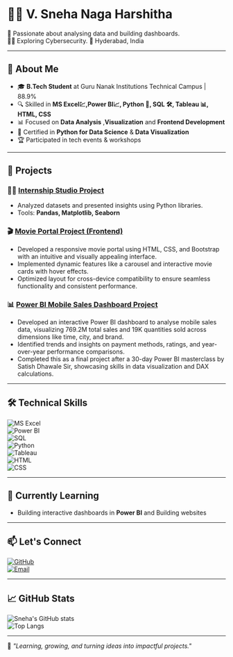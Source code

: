 # 👩‍💻 V. Sneha Naga Harshitha

🎯 Passionate about analysing data and building dashboards.  
👩‍💻 Exploring Cybersecurity. 
📍 Hyderabad, India  

---

## 🚀 About Me  
- 🎓 **B.Tech Student** at Guru Nanak Institutions Technical Campus | 88.9%  
- 🔍 Skilled in **MS Excel💹,Power BI📈, Python 🐍, SQL 🛠️, Tableau 📊, HTML, CSS**  
- 📊 Focused on **Data Analysis** ,**Visualization** and **Frontend Development**
- 📜 Certified in **Python for Data Science** & **Data Visualization**  
- 🏆 Participated in tech events & workshops  

---

## 📂 Projects  
### 🧑‍💻 [Internship Studio Project](https://github.com/sneha-8934/Internshipstudio-Project/blob/main/project%20internship%20studio.ipynb)  
- Analyzed datasets and presented insights using Python libraries.  
- Tools: **Pandas, Matplotlib, Seaborn**

### 🎬 [Movie Portal Project (Frontend)](https://github.com/sneha-8934/Movie_website_frontend)  
- Developed a responsive movie portal using HTML, CSS, and Bootstrap with an intuitive and visually appealing interface.  
- Implemented dynamic features like a carousel and interactive movie cards with hover effects.  
- Optimized layout for cross-device compatibility to ensure seamless functionality and consistent performance.

### 📊 [Power BI Mobile Sales Dashboard Project](https://github.com/sneha-8934/Mobile-Sales-Dashboard)  
- Developed an interactive Power BI dashboard to analyse mobile sales data, visualizing 769.2M total sales and 19K quantities sold across dimensions like time, city, and brand.  
- Identified trends and insights on payment methods, ratings, and year-over-year performance comparisons.  
- Completed this as a final project after a 30-day Power BI masterclass by Satish Dhawale Sir, showcasing skills in data visualization and DAX calculations.

---

## 🛠️ Technical Skills   
![MS Excel](https://img.shields.io/badge/MS_Excel-F2C812?style=for-the-badge&logo=power-bi&logoColor=white)  
![Power BI](https://img.shields.io/badge/Power_BI-F2C811?style=for-the-badge&logo=power-bi&logoColor=white)  
![SQL](https://img.shields.io/badge/SQL-316192?style=for-the-badge&logo=postgresql&logoColor=white)  
![Python](https://img.shields.io/badge/Python-3776AB?style=for-the-badge&logo=python&logoColor=white)  
![Tableau](https://img.shields.io/badge/Tableau-E97627?style=for-the-badge&logo=tableau&logoColor=white)  
![HTML](https://img.shields.io/badge/HTML-E34F26?style=for-the-badge&logo=html5&logoColor=white)  
![CSS](https://img.shields.io/badge/CSS-1572B6?style=for-the-badge&logo=css3&logoColor=white)

---

## 🌱 Currently Learning  
 
- Building interactive dashboards in **Power BI** and Building websites

---

## 📫 Let's Connect  
[![GitHub](https://img.shields.io/badge/GitHub-sneha--8934-181717?style=for-the-badge&logo=github)](https://github.com/sneha-8934)  
[![Email](https://img.shields.io/badge/Email-harshithav257@gmail.com-D14836?style=for-the-badge&logo=gmail&logoColor=white)](mailto:harshithav257@gmail.com)  

---

## 📈 GitHub Stats  
![Sneha's GitHub stats](https://github-readme-stats.vercel.app/api?username=sneha-8934&show_icons=true&theme=radical)  
![Top Langs](https://github-readme-stats.vercel.app/api/top-langs/?username=sneha-8934&layout=compact&theme=radical)  

---

🎉 _"Learning, growing, and turning ideas into impactful projects."_
